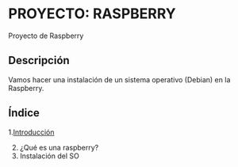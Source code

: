 # PROYECTO: RASPBERRY
Proyecto de Raspberry

## Descripción
Vamos hacer una instalación de un sistema operativo (Debian) en la Raspberry.

## Índice
1.[Introducción](https://github.com/SeleneBP/proyecto/blob/99d97fd9571ffb87a113c2f1da0e9c2b64815b47/1.%20Introduccion.md)

2. ¿Qué es una raspberry?
3. Instalación del SO

